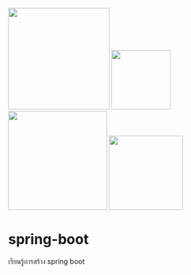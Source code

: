 <img src="https://user-images.githubusercontent.com/89516355/235413669-bdfc33af-e54a-416b-85de-1392e87c4b8d.png" width="205">          <img src="https://user-images.githubusercontent.com/89516355/235414368-0ee8b98d-647a-4c17-a031-df3a9b796b20.png" width="120">         <img src="https://user-images.githubusercontent.com/89516355/235414515-ddc2eefb-cf26-4b64-b079-b2545b7dc7af.png" width="200"> <img src="https://user-images.githubusercontent.com/89516355/235414740-b026e4ab-ec8b-46f7-a492-b57bc076f6be.png" width="150">



# spring-boot 

เรียนรู้การสร้าง spring boot

